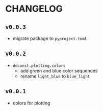 # CHANGELOG

## `v0.0.3`

- migrate package to `pyproject.toml`

## `v0.0.2`
- `ddconst.plotting.colors`
  - add green and blue color sequences
  - rename `light_blue` to `blue_light`

## `v0.0.1`
- colors for plotting
